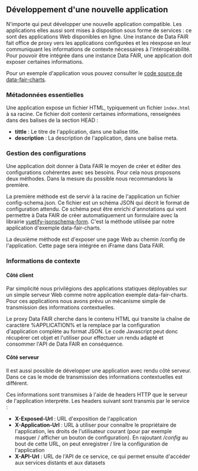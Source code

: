 ## Développement d'une nouvelle application

N'importe qui peut développer une nouvelle application compatible. Les applications elles aussi sont mises à disposition sous forme de services : ce sont des applications Web disponibles en ligne. Une instance de Data FAIR fait office de proxy vers les applications configurées et les réexpose en leur communiquant les informations de contexte nécessaires à l'intéropérabilité. Pour pouvoir être intégrée dans une instance Data FAIR, une application doit exposer certaines informations.

Pour un exemple d'application vous pouvez consulter le [code source de data-fair-charts](https://github.com/koumoul-dev/data-fair-charts).

### Métadonnées essentielles

Une application expose un fichier HTML, typiquement un fichier `ìndex.html` à sa racine. Ce fichier doit contenir certaines informations, renseignées dans des balises de la section HEAD :
 * **tittle** : Le titre de l'application, dans une balise title.
 * **description** : La description de l'application, dans une balise meta.

### Gestion des configurations

Une application doit donner à Data FAIR le moyen de créer et éditer des configurations cohérentes avec ses besoins. Pour cela nous proposons deux méthodes. Dans la mesure du possible nous recommandons la première.

La première méthode est de servir à la racine de l'application un fichier config-schema.json. Ce fichier est un schéma JSON qui décrit le format de configuration attendu. Ce schéma peut être enrichi d'annotations qui vont permettre à Data FAIR de créer automatiquement un formulaire avec la librairie [vuetify-jsonschema-form](https://github.com/koumoul-dev/vuetify-jsonschema-form). C'est la méthode utilisée par notre application d'exemple data-fair-charts.

La deuxième méthode est d'exposer une page Web au chemin /config de l'application. Cette page sera intégrée en iFrame dans Data FAIR.

### Informations de contexte

#### Côté client

Par simplicité nous privilégions des applications statiques déployables sur un simple serveur Web comme notre application exemple data-fair-charts. Pour ces applications nous avons prévu un mécanisme simple de transmission des informations contextuelles.

Le proxy Data FAIR cherche dans le contenu HTML qui transite la chaîne de caractère %APPLICATION% et la remplace par la configuration d'application complète au format JSON. Le code Javascript peut donc récupérer cet objet et l'utiliser pour effectuer un rendu adapté et consommer l'API de Data FAIR en conséquence.

#### Côté serveur

Il est aussi possible de développer une application avec rendu côté serveur. Dans ce cas le mode de transmission des informations contextuelles est différent.

Ces informations sont transmises à l'aide de headers HTTP que le serveur de l'application interprète. Les headers suivant sont transmis par le service :
 * **X-Exposed-Url** : URL d'exposition de l'application
 * **X-Application-Url** : URL à utiliser pour connaître le propriétaire de l'application, les droits de l'utilisateur courant (pour par exemple masquer / afficher un bouton de configuration). En rajoutant */config* au bout de cette URL, on peut enregistrer / lire la configuration de l'application
 * **X-API-Url** : URL de l'API de ce service, ce qui permet ensuite d'accéder aux services distants et aux datasets
